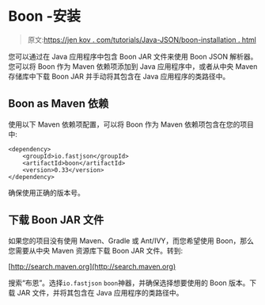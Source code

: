 # Boon -安装

> 原文:[https://jen kov . com/tutorials/Java-JSON/boon-installation . html](https://jenkov.com/tutorials/java-json/boon-installation.html)

您可以通过在 Java 应用程序中包含 Boon JAR 文件来使用 Boon JSON 解析器。您可以将 Boon 作为 Maven 依赖项添加到 Java 应用程序中，或者从中央 Maven 存储库中下载 Boon JAR 并手动将其包含在 Java 应用程序的类路径中。

## Boon as Maven 依赖

使用以下 Maven 依赖项配置，可以将 Boon 作为 Maven 依赖项包含在您的项目中:

```
<dependency>
    <groupId>io.fastjson</groupId>
    <artifactId>boon</artifactId>
    <version>0.33</version>
</dependency>

```

确保使用正确的版本号。

## 下载 Boon JAR 文件

如果您的项目没有使用 Maven、Gradle 或 Ant/IVY，而您希望使用 Boon，那么您需要从中央 Maven 资源库下载 Boon JAR 文件。转到:

[http://search.maven.org](http://search.maven.org)

搜索“布恩”。选择`io.fastjson` `boon`神器，并确保选择想要使用的 Boon 版本。下载 JAR 文件，并将其包含在 Java 应用程序的类路径中。